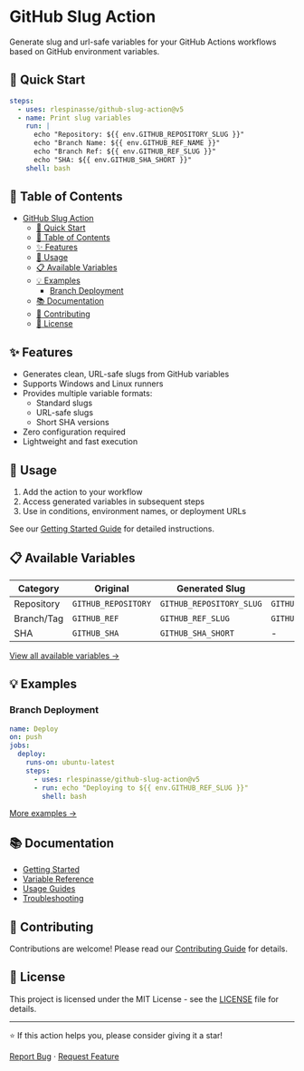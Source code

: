 # GitHub Slug Action

Generate slug and url-safe variables for your GitHub Actions workflows based on GitHub environment variables.

## 🚀 Quick Start

```yaml
steps:
  - uses: rlespinasse/github-slug-action@v5
  - name: Print slug variables
    run: |
      echo "Repository: ${{ env.GITHUB_REPOSITORY_SLUG }}"
      echo "Branch Name: ${{ env.GITHUB_REF_NAME }}"
      echo "Branch Ref: ${{ env.GITHUB_REF_SLUG }}"
      echo "SHA: ${{ env.GITHUB_SHA_SHORT }}"
    shell: bash
```

## 📖 Table of Contents

- [GitHub Slug Action](#github-slug-action)
  - [🚀 Quick Start](#-quick-start)
  - [📖 Table of Contents](#-table-of-contents)
  - [✨ Features](#-features)
  - [🔧 Usage](#-usage)
  - [📋 Available Variables](#-available-variables)
  - [💡 Examples](#-examples)
    - [Branch Deployment](#branch-deployment)
  - [📚 Documentation](#-documentation)
  - [🤝 Contributing](#-contributing)
  - [📄 License](#-license)

## ✨ Features

- Generates clean, URL-safe slugs from GitHub variables
- Supports Windows and Linux runners
- Provides multiple variable formats:
  - Standard slugs
  - URL-safe slugs
  - Short SHA versions
- Zero configuration required
- Lightweight and fast execution

## 🔧 Usage

1. Add the action to your workflow
2. Access generated variables in subsequent steps
3. Use in conditions, environment names, or deployment URLs

See our [Getting Started Guide](docs/getting-started/quick-start.md) for detailed instructions.

## 📋 Available Variables

| Category   | Original            | Generated Slug           | URL-Safe                     |
| ---------- | ------------------- | ------------------------ | ---------------------------- |
| Repository | `GITHUB_REPOSITORY` | `GITHUB_REPOSITORY_SLUG` | `GITHUB_REPOSITORY_SLUG_URL` |
| Branch/Tag | `GITHUB_REF`        | `GITHUB_REF_SLUG`        | `GITHUB_REF_SLUG_URL`        |
| SHA        | `GITHUB_SHA`        | `GITHUB_SHA_SHORT`       | -                            |

[View all available variables →](docs/variables/overview.md)

## 💡 Examples

### Branch Deployment

```yaml
name: Deploy
on: push
jobs:
  deploy:
    runs-on: ubuntu-latest
    steps:
      - uses: rlespinasse/github-slug-action@v5
      - run: echo "Deploying to ${{ env.GITHUB_REF_SLUG }}"
        shell: bash
```

[More examples →](docs/guides/)

## 📚 Documentation

- [Getting Started](docs/getting-started/)
- [Variable Reference](docs/variables/)
- [Usage Guides](docs/guides/)
- [Troubleshooting](docs/reference/troubleshooting.md)

## 🤝 Contributing

Contributions are welcome! Please read our [Contributing Guide](CONTRIBUTING.md) for details.

## 📄 License

This project is licensed under the MIT License - see the [LICENSE](LICENSE) file for details.

---

⭐ If this action helps you, please consider giving it a star!

[Report Bug](https://github.com/rlespinasse/github-slug-action/issues/new) · [Request Feature](https://github.com/rlespinasse/github-slug-action/issues/new)
